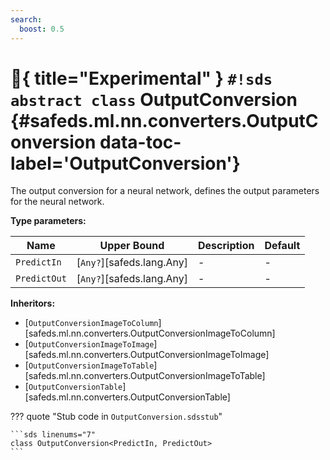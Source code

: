 ```yaml
---
search:
  boost: 0.5
---
```


# :test_tube:{ title="Experimental" } `#!sds abstract class` OutputConversion {#safeds.ml.nn.converters.OutputConversion data-toc-label='OutputConversion'}

The output conversion for a neural network, defines the output parameters for the neural network.

**Type parameters:**

| Name | Upper Bound | Description | Default |
|------|-------------|-------------|---------|
| `PredictIn` | [`Any?`][safeds.lang.Any] | - | - |
| `PredictOut` | [`Any?`][safeds.lang.Any] | - | - |

**Inheritors:**

- [`OutputConversionImageToColumn`][safeds.ml.nn.converters.OutputConversionImageToColumn]
- [`OutputConversionImageToImage`][safeds.ml.nn.converters.OutputConversionImageToImage]
- [`OutputConversionImageToTable`][safeds.ml.nn.converters.OutputConversionImageToTable]
- [`OutputConversionTable`][safeds.ml.nn.converters.OutputConversionTable]

??? quote "Stub code in `OutputConversion.sdsstub`"

    ```sds linenums="7"
    class OutputConversion<PredictIn, PredictOut>
    ```
